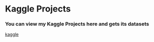 <h1>Kaggle Projects</h1>
<h3> You can view my Kaggle Projects here and gets its datasets</h3>
<a href='https://www.kaggle.com/shrishtitiwari04'>kaggle</a>
